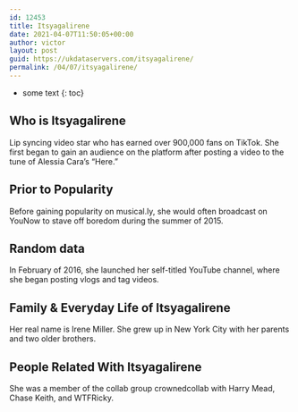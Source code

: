 ```yaml
---
id: 12453
title: Itsyagalirene
date: 2021-04-07T11:50:05+00:00
author: victor
layout: post
guid: https://ukdataservers.com/itsyagalirene/
permalink: /04/07/itsyagalirene/
---
```


* some text
{: toc}


## Who is Itsyagalirene



Lip syncing video star who has earned over 900,000 fans on TikTok. She first began to gain an audience on the platform after posting a video to the tune of Alessia Cara&#8217;s &#8220;Here.&#8221; 

                
                
                
## Prior to Popularity



Before gaining popularity on musical.ly, she would often broadcast on YouNow to stave off boredom during the summer of 2015.

                
                
                
## Random data



In February of 2016, she launched her self-titled YouTube channel, where she began posting vlogs and tag videos. 

                
                
                
## Family & Everyday Life of Itsyagalirene



Her real name is Irene Miller. She grew up in New York City with her parents and two older brothers. 

                
                
                
## People Related With Itsyagalirene



She was a member of the collab group crownedcollab with Harry Mead, Chase Keith, and WTFRicky. 

                
              
            
          
          
          